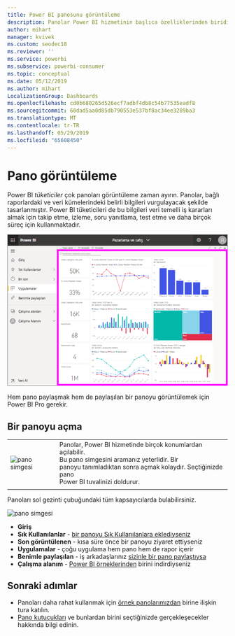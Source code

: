 ```yaml
---
title: Power BI panosunu görüntüleme
description: Panolar Power BI hizmetinin başlıca özelliklerinden biridir; panoya açmayı ve görüntülemeyi öğrenin.
author: mihart
manager: kvivek
ms.custom: seodec18
ms.reviewer: ''
ms.service: powerbi
ms.subservice: powerbi-consumer
ms.topic: conceptual
ms.date: 05/12/2019
ms.author: mihart
LocalizationGroup: Dashboards
ms.openlocfilehash: cd0b680265d526ecf7adbf4db8c54b77535eadf8
ms.sourcegitcommit: 60dad5aa0d85db790553e537bf8ac34ee3289ba3
ms.translationtype: MT
ms.contentlocale: tr-TR
ms.lasthandoff: 05/29/2019
ms.locfileid: "65608450"
---
```

# <a name="view-a-dashboard"></a>Pano görüntüleme
Power BI *tüketiciler* çok panoları görüntüleme zaman ayırın. Panolar, bağlı raporlardaki ve veri kümelerindeki belirli bilgileri vurgulayacak şekilde tasarlanmıştır. Power BI tüketicileri de bu bilgileri veri temelli iş kararları almak için takip etme, izleme, soru yanıtlama, test etme ve daha birçok süreç için kullanmaktadır.

![pano](media/end-user-dashboard-open/power-bi-new-dash-new.png)


Hem pano paylaşmak hem de paylaşılan bir panoyu görüntülemek için Power BI Pro gerekir.

## <a name="open-a-dashboard"></a>Bir panoyu açma



|              |         |
|------------|--------------------------------|
|![pano simgesi](media/end-user-dashboard-open/power-bi-dashboard-icon.png)      |Panolar, Power BI hizmetinde birçok konumlardan açılabilir. <br> Bu pano simgesini aramanız yeterlidir. Bir <br>panoyu tanımladıktan sonra açmak kolaydır. Seçtiğinizde pano <br>Power BI tuvalinizi doldurur. |
|                    |          |



Panoları sol gezinti çubuğundaki tüm kapsayıcılarda bulabilirsiniz. 

![pano simgesi](media/end-user-dashboard-open/opendash.gif)

- **Giriş** 
- **Sık Kullanılanlar** - [bir panoyu Sık Kullanılanlara eklediyseniz](end-user-favorite.md)
- **Son görüntülenen** - kısa süre önce bir panoyu ziyaret ettiyseniz
- **Uygulamalar** - çoğu uygulama hem pano hem de rapor içerir
- **Benimle paylaşılan** - iş arkadaşlarınız [sizinle bir pano paylaştıysa](end-user-shared-with-me.md)
- **Çalışma alanım** - [Power BI örneklerinden](../sample-datasets.md) birini indirdiyseniz



## <a name="next-steps"></a>Sonraki adımlar
* Panoları daha rahat kullanmak için [örnek panolarımızdan](../sample-tutorial-connect-to-the-samples.md) birine ilişkin tura katılın.
* [Pano kutucukları](end-user-tiles.md) ve bunlardan birini seçtiğinizde gerçekleşecekler hakkında bilgi edinin.